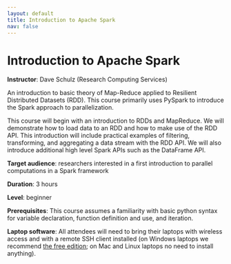 ```yaml
---
layout: default
title: Introduction to Apache Spark
nav: false
---
```


# Introduction to Apache Spark

**Instructor**: Dave Schulz (Research Computing Services)

An introduction to basic theory of Map-Reduce applied to Resilient Distributed Datasets (RDD). This course primarily uses PySpark to introduce the Spark approach to parallelization.

This course will begin with an introduction to RDDs and MapReduce. We will demonstrate how to load data to an RDD and how to make use of the RDD API. This introduction will include practical examples of filtering, transforming, and aggregating a data stream with the RDD API. We will also introduce additional high level Spark APIs such as the DataFrame API.       

**Target audience**: researchers interested in a first introduction to parallel computations in a Spark framework  

<!-- **Course plan**: -->

**Duration**: 3 hours

**Level**: beginner

**Prerequisites**: This course assumes a familiarity with basic python syntax for variable declaration, function definition and use, and iteration.

**Laptop software**: All attendees will need to bring their laptops with wireless access and with a
remote SSH client installed (on Windows laptops we recommend <a
href="https://mobaxterm.mobatek.net/download.html" target="_blank">the free edition</a>; on Mac and Linux
laptops no need to install anything).
